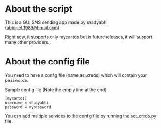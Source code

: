 # About the script

This is a GUI SMS sending app made by shadyabhi (abhijeet.1989@hmail.com)

Right now, it supports only mycantos but in future releases, it will support many other providers.

# About the config file

You need to have a config file (name as .creds) which will contain your passwords.

Sample config file (Note the empty line at the end)

    [mycantos]
    username = shadyabhi
    password = mypassword
    
You can add multiple services to the config file by running the set_creds.py file.
